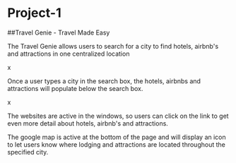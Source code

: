 # Project-1


##Travel Genie - Travel Made Easy

The Travel Genie allows users to search for a city to find hotels, airbnb's and attractions in one centralized location

x

Once a user types a city in the search box, the hotels, airbnbs and attractions will populate below the search box.

x


The websites are active in the windows, so users can click on the link to get even more detail about hotels, airbnb's and attractions.  



The google map is active at the bottom of the page and will display an icon to let users know where lodging and attractions are located throughout the specified city.
